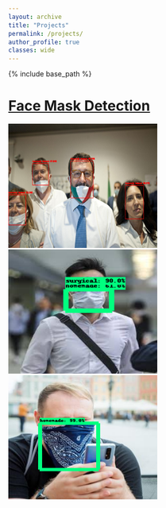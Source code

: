 ```yaml
---
layout: archive
title: "Projects"
permalink: /projects/
author_profile: true
classes: wide
---
```

{% include base_path %}

# [Face Mask Detection](_projects/kirby_et_al_2019a.md)

<p float="left">
  <img src="/images/research/face-mask/correct-mask.jpg" height="250" width="300" />
  <img src="/images/research/face-mask/mask-type-1.png" height="250" width="300" /> 
  <img src="/images/research/face-mask/mask-type-3.png" height="250" width="300" />
</p>
